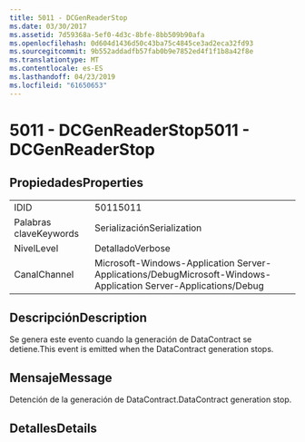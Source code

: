 ```yaml
---
title: 5011 - DCGenReaderStop
ms.date: 03/30/2017
ms.assetid: 7d59368a-5ef0-4d3c-8bfe-8bb509b90afa
ms.openlocfilehash: 0d604d1436d50c43ba75c4845ce3ad2eca32fd93
ms.sourcegitcommit: 9b552addadfb57fab0b9e7852ed4f1f1b8a42f8e
ms.translationtype: MT
ms.contentlocale: es-ES
ms.lasthandoff: 04/23/2019
ms.locfileid: "61650653"
---
```

# <a name="5011---dcgenreaderstop"></a><span data-ttu-id="e56c2-102">5011 - DCGenReaderStop</span><span class="sxs-lookup"><span data-stu-id="e56c2-102">5011 - DCGenReaderStop</span></span>
## <a name="properties"></a><span data-ttu-id="e56c2-103">Propiedades</span><span class="sxs-lookup"><span data-stu-id="e56c2-103">Properties</span></span>  
  
|||  
|-|-|  
|<span data-ttu-id="e56c2-104">ID</span><span class="sxs-lookup"><span data-stu-id="e56c2-104">ID</span></span>|<span data-ttu-id="e56c2-105">5011</span><span class="sxs-lookup"><span data-stu-id="e56c2-105">5011</span></span>|  
|<span data-ttu-id="e56c2-106">Palabras clave</span><span class="sxs-lookup"><span data-stu-id="e56c2-106">Keywords</span></span>|<span data-ttu-id="e56c2-107">Serialización</span><span class="sxs-lookup"><span data-stu-id="e56c2-107">Serialization</span></span>|  
|<span data-ttu-id="e56c2-108">Nivel</span><span class="sxs-lookup"><span data-stu-id="e56c2-108">Level</span></span>|<span data-ttu-id="e56c2-109">Detallado</span><span class="sxs-lookup"><span data-stu-id="e56c2-109">Verbose</span></span>|  
|<span data-ttu-id="e56c2-110">Canal</span><span class="sxs-lookup"><span data-stu-id="e56c2-110">Channel</span></span>|<span data-ttu-id="e56c2-111">Microsoft-Windows-Application Server-Applications/Debug</span><span class="sxs-lookup"><span data-stu-id="e56c2-111">Microsoft-Windows-Application Server-Applications/Debug</span></span>|  
  
## <a name="description"></a><span data-ttu-id="e56c2-112">Descripción</span><span class="sxs-lookup"><span data-stu-id="e56c2-112">Description</span></span>  
 <span data-ttu-id="e56c2-113">Se genera este evento cuando la generación de DataContract se detiene.</span><span class="sxs-lookup"><span data-stu-id="e56c2-113">This event is emitted when the DataContract generation stops.</span></span>  
  
## <a name="message"></a><span data-ttu-id="e56c2-114">Mensaje</span><span class="sxs-lookup"><span data-stu-id="e56c2-114">Message</span></span>  
 <span data-ttu-id="e56c2-115">Detención de la generación de DataContract.</span><span class="sxs-lookup"><span data-stu-id="e56c2-115">DataContract generation stop.</span></span>  
  
## <a name="details"></a><span data-ttu-id="e56c2-116">Detalles</span><span class="sxs-lookup"><span data-stu-id="e56c2-116">Details</span></span>
